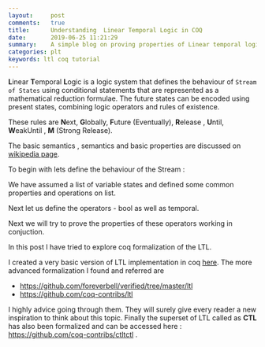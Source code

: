 ```yaml
---
layout:     post
comments:   true
title:      Understanding  Linear Temporal Logic in COQ
date:       2019-06-25 11:21:29
summary:    A simple blog on proving properties of Linear temporal logics in coq proof assistant.
categories: plt
keywords: ltl coq tutorial 
---
```


**L**inear **T**emporal **L**ogic is a logic system that defines the behaviour of `Stream of States` using conditional statements that are represented as a mathematical reduction formulae. The future states can be encoded using present states, combining logic operators and rules of existence.

These rules are **N**ext, **G**lobally, **F**uture (Eventually), **R**elease , **U**ntil, **W**eakUntil , **M** (Strong Release).

The basic semantics , semantics and basic properties are discussed on [wikipedia page](https://en.wikipedia.org/wiki/Linear_temporal_logic). 

To begin with lets define the behaviour of the Stream :

<script src="https://gist.github.com/SatyendraBanjare/373360e4eea1e2220dcffc32d0009cf4.js"></script>

We have assumed a list of variable states and defined some common properties and operations on list. 

Next let us define the operators - bool as well as temporal.

<script src="https://gist.github.com/SatyendraBanjare/ff02e7ce6f4f6e50153063060bf871b2.js"></script>

Next we will try to prove the properties of these operators working in conjuction.



In this post I have tried to explore coq formalization of the LTL. 

I created a very basic version of LTL implementation in coq [here](https://github.com/SatyendraBanjare/Formalized-LTL). The more advanced formalization I found and referred are
-	https://github.com/foreverbell/verified/tree/master/ltl
-	https://github.com/coq-contribs/ltl

I highly advice going through them. They will surely give every reader a new inspiration to think about this topic. Finally the superset of LTL called as **CTL** has also been formalized and can be accessed here : https://github.com/coq-contribs/ctltctl .   


